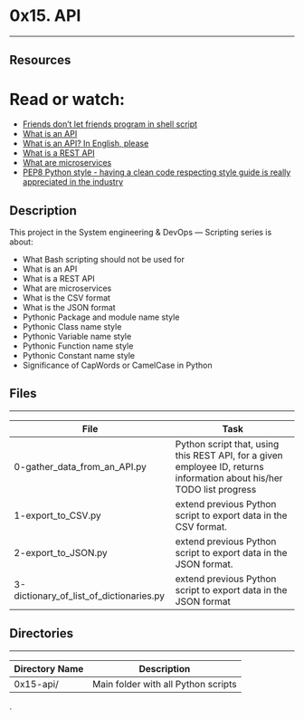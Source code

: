 # 0x15. API

---

## Resources
# Read or watch:

- <a href="https://www.turnkeylinux.org/blog/friends-dont-let-friends-program-shell-script">Friends don’t let friends program in shell script</a>
- <a href="https://www.webopedia.com/definitions/api/">What is an API</a>
- <a href="https://www.freecodecamp.org/news/what-is-an-api-in-english-please-b880a3214a82/">What is an API? In English, please</a>
- <a href="https://www.sitepoint.com/rest-api/">What is a REST API</a>
- <a href="https://smartbear.com/learn/api-design/microservices/">What are microservices</a>
- <a href="https://peps.python.org/pep-0008/">PEP8 Python style - having a clean code respecting style guide is really appreciated in the industry</a>



## Description

This project in the System engineering & DevOps ― Scripting series is about:
* What Bash scripting should not be used for
* What is an API
* What is a REST API
* What are microservices
* What is the CSV format
* What is the JSON format
* Pythonic Package and module name style
* Pythonic Class name style
* Pythonic Variable name style
* Pythonic Function name style
* Pythonic Constant name style
* Significance of CapWords or CamelCase in Python

## Files
---
File|Task
---|---
0-gather_data_from_an_API.py | Python script that, using this REST API, for a given employee ID, returns information about his/her TODO list progress
1-export_to_CSV.py | extend previous Python script to export data in the CSV format.
2-export_to_JSON.py |  extend previous Python script to export data in the JSON format.
3-dictionary_of_list_of_dictionaries.py | extend previous Python script to export data in the JSON format

## Directories
---
Directory Name | Description
---|---
0x15-api/ | Main folder with all Python scripts


.